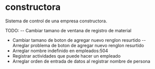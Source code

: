 # constructora
Sistema de control de una empresa constructora.


TODO:
-- Cambiar tamano de ventana de registro de material
- Cambiar tamano de boton de agregar nuevo renglon resurtido
-- Arreglar problema de boton de agregar nuevo renglon resurtido
- Arreglar nombre indefinido en empleados:504
- Registrar actividades que puede hacer un empleado
- Arreglar orden de entrada de datos al registrar nombre de persona